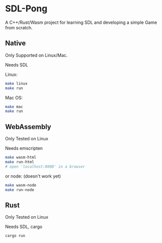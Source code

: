 # SDL-Pong
A C++/Rust/Wasm project for learning SDL and developing a simple Game from scratch.
## Native
Only Supported on Linux/Mac.

Needs SDL

Linux:
```bash
make linux
make run
```

Mac OS:
```bash
make mac
make run
```

## WebAssembly
Only Tested on Linux

Needs emscripten
```bash
make wasm-html
make run-html
# open 'localhost:8008' in a browser
```
or node: (doesn't work yet)
```bash
make wasm-node
make run-node
```

## Rust
Only Tested on Linux

Needs SDL, cargo
```bash
cargo run
```
